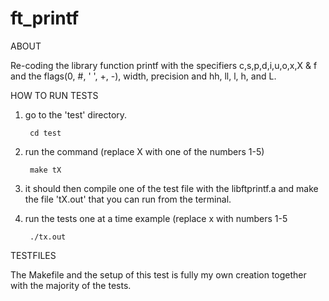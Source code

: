 # ft_printf

ABOUT

Re-coding the library function printf with the specifiers c,s,p,d,i,u,o,x,X & f and the flags(0, #, ' ', +, -), width, precision and hh, ll, l, h, and L.

HOW TO RUN TESTS
1. go to the 'test' directory.

		cd test

2. run the command (replace X with one of the numbers 1-5)

		make tX

3. it should then compile one of the test file with the libftprintf.a and make the file 'tX.out' that you can run from the terminal.

4. run the tests one at a time example (replace x with numbers 1-5

		./tx.out


TESTFILES

The Makefile and the setup of this test is fully my own creation together with the majority of the tests.
